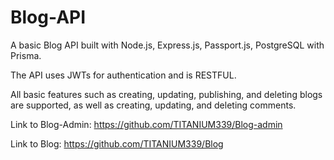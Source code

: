 # Blog-API

A basic Blog API built with Node.js, Express.js, Passport.js, PostgreSQL with Prisma.

The API uses JWTs for authentication and is RESTFUL.

All basic features such as creating, updating, publishing, and deleting blogs are supported, as well as creating, updating, and deleting comments.

Link to Blog-Admin: https://github.com/TITANIUM339/Blog-admin

Link to Blog: https://github.com/TITANIUM339/Blog
